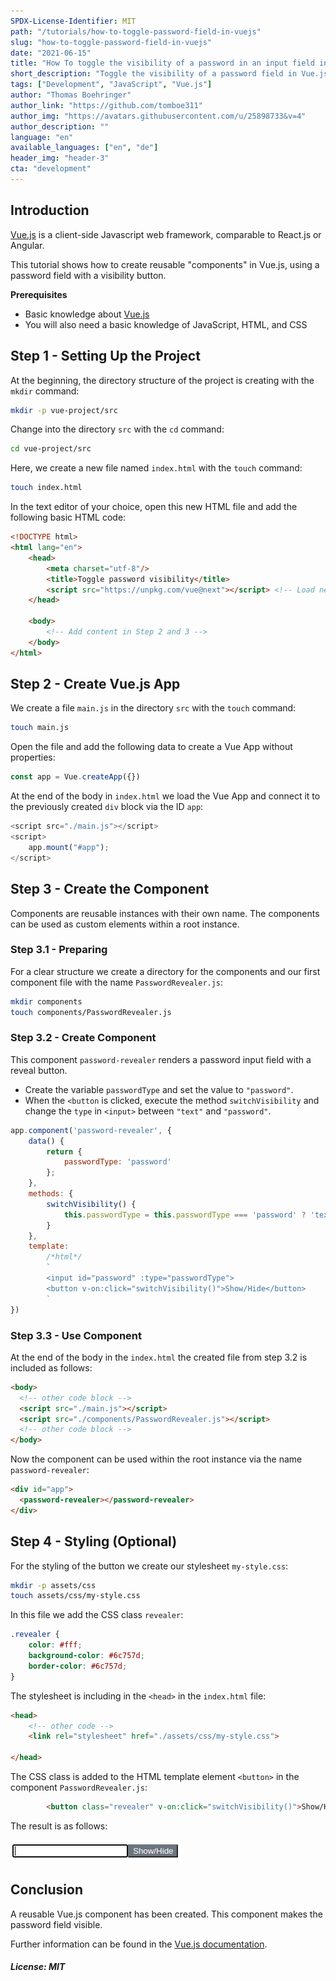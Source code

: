 ```yaml
---
SPDX-License-Identifier: MIT
path: "/tutorials/how-to-toggle-password-field-in-vuejs"
slug: "how-to-toggle-password-field-in-vuejs"
date: "2021-06-15"
title: "How To toggle the visibility of a password in an input field in Vue.js"
short_description: "Toggle the visibility of a password field in Vue.js"
tags: ["Development", "JavaScript", "Vue.js"]
author: "Thomas Boehringer"
author_link: "https://github.com/tomboe311"
author_img: "https://avatars.githubusercontent.com/u/25898733&v=4"
author_description: ""
language: "en"
available_languages: ["en", "de"]
header_img: "header-3"
cta: "development"
---
```


## Introduction

[Vue.js](https://vuejs.org/) is a client-side Javascript web framework, comparable to React.js or Angular.

This tutorial shows how to create reusable "components" in Vue.js, using a password field with a visibility button.

**Prerequisites**

* Basic knowledge about [Vue.js](https://vuejs.org/)
* You will also need a basic knowledge of JavaScript, HTML, and CSS

## Step 1 - Setting Up the Project

At the beginning, the directory structure of the project is creating with the `mkdir` command:

```bash
mkdir -p vue-project/src
```

Change into the directory `src` with the `cd` command:

```bash
cd vue-project/src
```

Here, we create a new file named `index.html` with the `touch` command:

```bash
touch index.html
```

In the text editor of your choice, open this new HTML file and add the following basic HTML code:

```html
<!DOCTYPE html>
<html lang="en">
    <head>
        <meta charset="utf-8"/>
        <title>Toggle password visibility</title>
        <script src="https://unpkg.com/vue@next"></script> <!-- Load newest vue.js version -->
    </head>

    <body>
        <!-- Add content in Step 2 and 3 -->
    </body>
</html>
```

## Step 2 - Create Vue.js App

We create a file `main.js` in the directory `src` with the `touch` command:

```bash
touch main.js
```

Open the file and add the following data to create a Vue App without properties:

```javascript
const app = Vue.createApp({})
```

At the end of the body in `index.html` we load the Vue App and connect it to the previously created `div` block via the ID `app`:

```javascript
<script src="./main.js"></script>
<script>
    app.mount("#app");
</script>
```

## Step 3 - Create the Component

Components are reusable instances with their own name. The components can be used as custom elements within a root instance.

### Step 3.1 - Preparing

For a clear structure we create a directory for the components and our first component file with the name `PasswordRevealer.js`:

```bash
mkdir components
touch components/PasswordRevealer.js
```

### Step 3.2 - Create Component

This component `password-revealer` renders a password input field with a reveal button.
* Create the variable `passwordType` and set the value to `"password"`.
* When the `<button` is clicked, execute the method `switchVisibility` and change the `type` in `<input>` between `"text"` and `"password"`.


```javascript
app.component('password-revealer', {
    data() {
        return {
            passwordType: 'password'
        };
    },
    methods: {
        switchVisibility() {
            this.passwordType = this.passwordType === 'password' ? 'text' : 'password'
        }
    },
    template:
        /*html*/
        `
        <input id="password" :type="passwordType">
        <button v-on:click="switchVisibility()">Show/Hide</button>
        `
})
```

### Step 3.3 - Use Component

At the end of the body in the `index.html` the created file from step 3.2 is included as follows:

```html
<body>
  <!-- other code block -->
  <script src="./main.js"></script>
  <script src="./components/PasswordRevealer.js"></script>
  <!-- other code block -->
</body>
```

Now the component can be used within the root instance via the name `password-revealer`:

```html
<div id="app">
  <password-revealer></password-revealer>
</div>
```

## Step 4 - Styling (Optional)

For the styling of the button we create our stylesheet `my-style.css`:

```bash
mkdir -p assets/css
touch assets/css/my-style.css
```

In this file we add the CSS class `revealer`:

```css
.revealer {
    color: #fff;
    background-color: #6c757d;
    border-color: #6c757d;
}
```

The stylesheet is including in the `<head>` in the `index.html` file:
```html
<head>
    <!-- other code -->
    <link rel="stylesheet" href="./assets/css/my-style.css">

</head>
```

The CSS class is added to the HTML template element `<button>` in the component `PasswordRevealer.js`:

```html
        <button class="revealer" v-on:click="switchVisibility()">Show/Hide</button>
```

The result is as follows:

![Password Revealer](./images/password-revealer.png)


## Conclusion

A reusable Vue.js component has been created. This component makes the password field visible.

Further information can be found in the [Vue.js documentation](https://v3.vuejs.org/guide/introduction.html).

##### License: MIT

<!--

Contributor's Certificate of Origin

By making a contribution to this project, I certify that:

(a) The contribution was created in whole or in part by me and I have
    the right to submit it under the license indicated in the file; or

(b) The contribution is based upon previous work that, to the best of my
    knowledge, is covered under an appropriate license and I have the
    right under that license to submit that work with modifications,
    whether created in whole or in part by me, under the same license
    (unless I am permitted to submit under a different license), as
    indicated in the file; or

(c) The contribution was provided directly to me by some other person
    who certified (a), (b) or (c) and I have not modified it.

(d) I understand and agree that this project and the contribution are
    public and that a record of the contribution (including all personal
    information I submit with it, including my sign-off) is maintained
    indefinitely and may be redistributed consistent with this project
    or the license(s) involved.

Signed-off-by: Thomas Boehringer <dev@tboehringer.de>

-->
